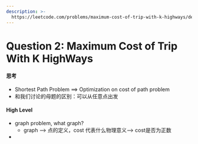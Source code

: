 ```yaml
---
description: >-
  https://leetcode.com/problems/maximum-cost-of-trip-with-k-highways/description/
---
```


# Question 2: Maximum Cost of Trip With K HighWays

#### 思考

* Shortest Path Problem ==> Optimization on cost of path problem
* 和我们讨论的母题的区别：可以从任意点出发

#### High Level

* graph problem, what graph?
  * graph --> 点的定义，cost 代表什么物理意义--> cost是否为正数
*


